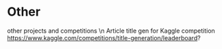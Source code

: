 # Other
other projects and competitions \n
Article title gen for Kaggle competition https://www.kaggle.com/competitions/title-generation/leaderboard?
